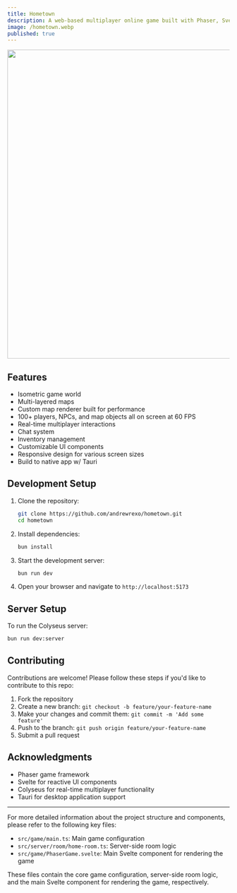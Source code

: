 ```yaml
---
title: Hometown
description: A web-based multiplayer online game built with Phaser, Svelte, Tauri, and Colyseus.js. It features an isometric game world where players can interact, chat, fight, and explore together.
image: /hometown.webp
published: true
---
```


<img style="view-transition-name: image-hometown" src="/hometown.webp" width="700" />

## Features

- Isometric game world
- Multi-layered maps
- Custom map renderer built for performance
- 100+ players, NPCs, and map objects all on screen at 60 FPS
- Real-time multiplayer interactions
- Chat system
- Inventory management
- Customizable UI components
- Responsive design for various screen sizes
- Build to native app w/ Tauri

## Development Setup

1. Clone the repository:

   ```bash
   git clone https://github.com/andrewrexo/hometown.git
   cd hometown
   ```

2. Install dependencies:

   ```bash
   bun install
   ```

3. Start the development server:

   ```bash
   bun run dev
   ```

4. Open your browser and navigate to `http://localhost:5173`

## Server Setup

To run the Colyseus server:

```bash
bun run dev:server
```

## Contributing

Contributions are welcome! Please follow these steps if you'd like to contribute to this repo:

1. Fork the repository
2. Create a new branch: `git checkout -b feature/your-feature-name`
3. Make your changes and commit them: `git commit -m 'Add some feature'`
4. Push to the branch: `git push origin feature/your-feature-name`
5. Submit a pull request

## Acknowledgments

- Phaser game framework
- Svelte for reactive UI components
- Colyseus for real-time multiplayer functionality
- Tauri for desktop application support

---

For more detailed information about the project structure and components, please refer to the following key files:

- `src/game/main.ts`: Main game configuration
- `src/server/room/home-room.ts`: Server-side room logic
- `src/game/PhaserGame.svelte`: Main Svelte component for rendering the game

These files contain the core game configuration, server-side room logic, and the main Svelte component for rendering the game, respectively.
